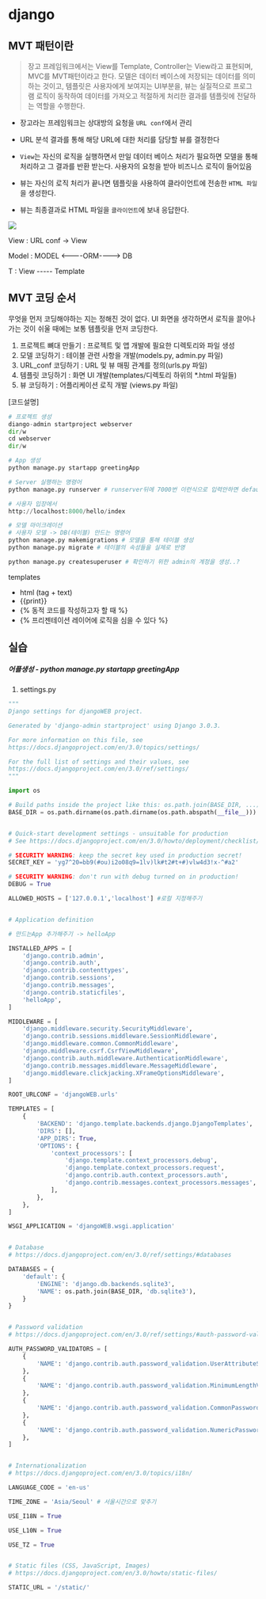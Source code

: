 # django



## MVT 패턴이란

> 장고 프레임워크에서는 View를 Template, Controller는 View라고 표현되며,  MVC를 MVT패턴이라고 한다. 모델은 데이터 베이스에 저장되는 데이터를 의미하는 것이고, 템플릿은 사용자에게 보여지는 UI부분을, 뷰는 실질적으로 프로그램 로직이 동작하여 데이터를 가져오고 적절하게 처리한 결과를 템플릿에 전달하는 역할을 수행한다.



* 장고라는 프레임워크는 상대방의 요청을 `URL conf`에서 관리

* URL 분석 결과를 통해 해당 URL에 대한 처리를 담당할 뷰를 결정한다

* `View`는 자신의 로직을 실행하면서 만일 데이터 베이스 처리가 필요하면 모델을 통해 처리하고 그 결과를 반환 받는다.  사용자의 요청을 받아 비즈니스 로직이 들어있음

* 뷰는 자신의 로직 처리가 끝나면 템플릿을 사용하여 클라이언트에 전송한 `HTML 파일`을 생성한다.

* 뷰는 최종결과로 HTML 파일을 `클라이언트`에 보내 응답한다.



![](C:\Users\KIMKYOUNLIN\TIL\django_til.assets\장고.PNG)



View : URL conf -> View

Model :  MODEL <----ORM----> DB

T : View ----- Template 



## MVT 코딩 순서



무엇을 먼저 코딩해야하는 지는 정해진 것이 없다. UI 화면을 생각하면서 로직을 끌어나가는 것이 쉬울 때에는 보통 템플릿을 먼저 코딩한다.

1. 프로젝트 뼈대 만들기 : 프로젝트 및 앱 개발에 필요한 디렉토리와 파일 생성
2. 모델 코딩하기 : 테이블 관련 사항을 개발(models.py, admin.py 파일)
3. URL_conf 코딩하기 : URL 및 뷰 매핑 관계를 정의(urls.py 파일)
4. 템플릿 코딩하기 : 화면 UI 개발(templates/디렉토리 하위의 *.html 파일들)
5. 뷰 코딩하기 : 어플리케이션 로직 개발 (views.py 파일)



[코드설명]

```python
# 프로젝트 생성
diango-admin startproject webserver
dir/w
cd webserver
dir/w

# App 생성
python manage.py startapp greetingApp

# Server 실행하는 명령어
python manage.py runserver # runserver뒤에 7000번 이런식으로 입력안하면 default 8000번

# 사용자 입장에서
http://localhost:8000/hello/index

# 모델 마이크레이션
# 사용자 모델 -> DB(테이블) 만드는 명령어
python manage.py makemigrations # 모델을 통해 테이블 생성
python manage.py migrate # 테이블의 속성들을 실제로 반영

python manage.py createsuperuser # 확인하기 위한 admin의 계정을 생성..?
```

templates

- html (tag + text)
- {{print}}
- {% 동적 코드를 작성하고자 할 때 %}
- {% 프리젠테이션 레이어에 로직을 심을 수 있다 %}



## 실습 

##### 어플생성 - python manage.py startapp greetingApp

1) settings.py

```python
"""
Django settings for djangoWEB project.

Generated by 'django-admin startproject' using Django 3.0.3.

For more information on this file, see
https://docs.djangoproject.com/en/3.0/topics/settings/

For the full list of settings and their values, see
https://docs.djangoproject.com/en/3.0/ref/settings/
"""

import os

# Build paths inside the project like this: os.path.join(BASE_DIR, ...)
BASE_DIR = os.path.dirname(os.path.dirname(os.path.abspath(__file__)))


# Quick-start development settings - unsuitable for production
# See https://docs.djangoproject.com/en/3.0/howto/deployment/checklist/

# SECURITY WARNING: keep the secret key used in production secret!
SECRET_KEY = 'yg7^20=bb9(#ou)i2o08q9=1lv)lk#t2#t+#)vlw4d3!x-^#a2'

# SECURITY WARNING: don't run with debug turned on in production!
DEBUG = True

ALLOWED_HOSTS = ['127.0.0.1','localhost'] #로컬 지정해주기 


# Application definition

# 만드는App 추가해주기 -> helloApp

INSTALLED_APPS = [
    'django.contrib.admin',
    'django.contrib.auth',
    'django.contrib.contenttypes',
    'django.contrib.sessions',
    'django.contrib.messages',
    'django.contrib.staticfiles',
    'helloApp',
]

MIDDLEWARE = [
    'django.middleware.security.SecurityMiddleware',
    'django.contrib.sessions.middleware.SessionMiddleware',
    'django.middleware.common.CommonMiddleware',
    'django.middleware.csrf.CsrfViewMiddleware',
    'django.contrib.auth.middleware.AuthenticationMiddleware',
    'django.contrib.messages.middleware.MessageMiddleware',
    'django.middleware.clickjacking.XFrameOptionsMiddleware',
]

ROOT_URLCONF = 'djangoWEB.urls'

TEMPLATES = [
    {
        'BACKEND': 'django.template.backends.django.DjangoTemplates',
        'DIRS': [],
        'APP_DIRS': True,
        'OPTIONS': {
            'context_processors': [
                'django.template.context_processors.debug',
                'django.template.context_processors.request',
                'django.contrib.auth.context_processors.auth',
                'django.contrib.messages.context_processors.messages',
            ],
        },
    },
]

WSGI_APPLICATION = 'djangoWEB.wsgi.application'


# Database
# https://docs.djangoproject.com/en/3.0/ref/settings/#databases

DATABASES = {
    'default': {
        'ENGINE': 'django.db.backends.sqlite3',
        'NAME': os.path.join(BASE_DIR, 'db.sqlite3'),
    }
}


# Password validation
# https://docs.djangoproject.com/en/3.0/ref/settings/#auth-password-validators

AUTH_PASSWORD_VALIDATORS = [
    {
        'NAME': 'django.contrib.auth.password_validation.UserAttributeSimilarityValidator',
    },
    {
        'NAME': 'django.contrib.auth.password_validation.MinimumLengthValidator',
    },
    {
        'NAME': 'django.contrib.auth.password_validation.CommonPasswordValidator',
    },
    {
        'NAME': 'django.contrib.auth.password_validation.NumericPasswordValidator',
    },
]


# Internationalization
# https://docs.djangoproject.com/en/3.0/topics/i18n/

LANGUAGE_CODE = 'en-us'

TIME_ZONE = 'Asia/Seoul' # 서울시간으로 맞추기

USE_I18N = True

USE_L10N = True

USE_TZ = True


# Static files (CSS, JavaScript, Images)
# https://docs.djangoproject.com/en/3.0/howto/static-files/

STATIC_URL = '/static/'

```













